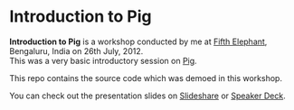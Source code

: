 # Introduction to Pig

**Introduction to Pig** is a workshop conducted by me at [Fifth Elephant](http://fifthelephant.in/2012/workshop-pig), Bengaluru, India on 26th July, 2012.  
This was a very basic introductory session on [Pig](http://www.pig.apache.org). 

This repo contains the source code which was demoed in this workshop.

You can check out the presentation slides on [Slideshare](http://www.slideshare.net/prashanthvvbabu/the-fifthelephant-2012handsonintrotopig) or [Speaker Deck](https://speakerdeck.com/p7h/introduction-to-pig).
